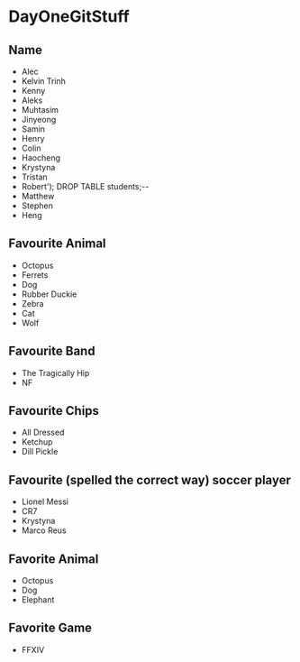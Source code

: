 # DayOneGitStuff

## Name

- Alec
- Kelvin Trinh
- Kenny
- Aleks
- Muhtasim
- Jinyeong
- Samin
- Henry
- Colin
- Haocheng
- Krystyna
- Tristan
- Robert'); DROP TABLE students;--
- Matthew
- Stephen
- Heng

## Favourite Animal

- Octopus
- Ferrets
- Dog
- Rubber Duckie
- Zebra
- Cat
- Wolf

## Favourite Band

- The Tragically Hip
- NF

## Favourite Chips

- All Dressed
- Ketchup
- Dill Pickle

## Favourite (spelled the correct way) soccer player

- Lionel Messi
- CR7
- Krystyna
- Marco Reus

## Favorite Animal

- Octopus
- Dog
- Elephant

## Favorite Game

- FFXIV

